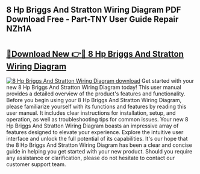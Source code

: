 ## 8 Hp Briggs And Stratton Wiring Diagram PDF Download Free - Part-TNY User Guide Repair NZh1A

# <h2><a href="http://dfp1qgj.blite.top/?on=8+Hp+Briggs+And+Stratton+Wiring+Diagram">🔗Download New 👉🔴 8 Hp Briggs And Stratton Wiring Diagram</a></h2>

[![8 Hp Briggs And Stratton Wiring Diagram download](https://i.imgur.com/lujVjoI.png)](http://dfp1qgj.blite.top/?on=8+Hp+Briggs+And+Stratton+Wiring+Diagram)
Get started with your new 8 Hp Briggs And Stratton Wiring Diagram today! This user manual provides a detailed overview of the product's features and functionality. Before you begin using your 8 Hp Briggs And Stratton Wiring Diagram, please familiarize yourself with its functions and features by reading this user manual. It includes clear instructions for installation, setup, and operation, as well as troubleshooting tips for common issues. Your new 8 Hp Briggs And Stratton Wiring Diagram boasts an impressive array of features designed to elevate your experience. Explore the intuitive user interface and unlock the full potential of its capabilities. It's our hope that the 8 Hp Briggs And Stratton Wiring Diagram has been a clear and concise guide in helping you get started with your new product. Should you require any assistance or clarification, please do not hesitate to contact our customer support team.
